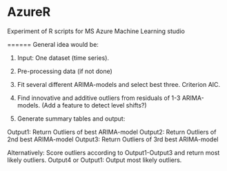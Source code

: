 AzureR
======

Experiment of R scripts for MS Azure Machine Learning studio

======
General idea would be:

1) Input: One dataset (time series).

2) Pre-processing data (if not done)

3) Fit several different ARIMA-models and select best three. Criterion AIC.

5) Find innovative and additive outliers from residuals of 1-3 ARIMA-models. (Add a feature to detect level shifts?)

6) Generate summary tables and output:

  Output1: Return Outliers of best ARIMA-model
  Output2: Return Outliers of 2nd best ARIMA-model
  Output3: Return Outliers of 3rd best ARIMA-model

Alternatively:
  Score outliers according to Output1-Output3 and return most likely outliers.
  Output4 or Output1: Output most likely outliers.
